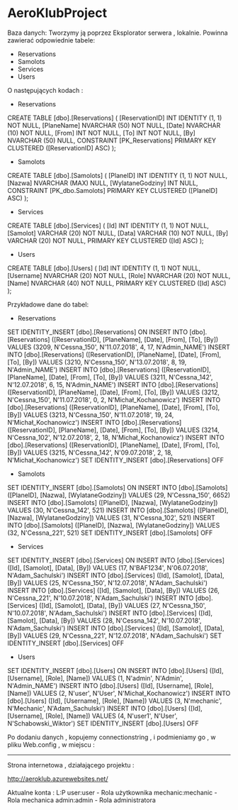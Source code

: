 # AeroKlubProject


Baza danych:
Tworzymy ją poprzez Eksplorator serwera , lokalnie. Powinna zawierać odpowiednie tabele:

- Reservations
- Samolots
- Services
- Users

O następujących kodach :

- Reservations

CREATE TABLE [dbo].[Reservations] (
    [ReservationID] INT           IDENTITY (1, 1) NOT NULL,
    [PlaneName]     NVARCHAR (50) NOT NULL,
    [Date]          NVARCHAR (10) NOT NULL,
    [From]          INT           NOT NULL,
    [To]            INT           NOT NULL,
    [By]            NVARCHAR (50) NULL,
    CONSTRAINT [PK_Reservations] PRIMARY KEY CLUSTERED ([ReservationID] ASC)
);

- Samolots

CREATE TABLE [dbo].[Samolots] (
    [PlaneID]         INT            IDENTITY (1, 1) NOT NULL,
    [Nazwa]           NVARCHAR (MAX) NULL,
    [WylataneGodziny] INT            NULL,
    CONSTRAINT [PK_dbo.Samolots] PRIMARY KEY CLUSTERED ([PlaneID] ASC)
);

- Services

CREATE TABLE [dbo].[Services] (
    [Id]      INT          IDENTITY (1, 1) NOT NULL,
    [Samolot] VARCHAR (20) NOT NULL,
    [Data]    VARCHAR (10) NOT NULL,
    [By]      VARCHAR (20) NOT NULL,
    PRIMARY KEY CLUSTERED ([Id] ASC)
);

- Users

CREATE TABLE [dbo].[Users] (
    [Id]       INT           IDENTITY (1, 1) NOT NULL,
    [Username] NVARCHAR (20) NOT NULL,
    [Role]     NVARCHAR (20) NOT NULL,
    [Name]     NVARCHAR (40) NOT NULL,
    PRIMARY KEY CLUSTERED ([Id] ASC)
);

Przykładowe dane do tabel:

- Reservations

SET IDENTITY_INSERT [dbo].[Reservations] ON
INSERT INTO [dbo].[Reservations] ([ReservationID], [PlaneName], [Date], [From], [To], [By]) VALUES (3209, N'Cessna_150', N'11.07.2018', 4, 17, N'Admin_NAME')
INSERT INTO [dbo].[Reservations] ([ReservationID], [PlaneName], [Date], [From], [To], [By]) VALUES (3210, N'Cessna_150', N'13.07.2018', 8, 19, N'Admin_NAME')
INSERT INTO [dbo].[Reservations] ([ReservationID], [PlaneName], [Date], [From], [To], [By]) VALUES (3211, N'Cessna_142', N'12.07.2018', 6, 15, N'Admin_NAME')
INSERT INTO [dbo].[Reservations] ([ReservationID], [PlaneName], [Date], [From], [To], [By]) VALUES (3212, N'Cessna_150', N'11.07.2018', 0, 2, N'Michał_Kochanowicz')
INSERT INTO [dbo].[Reservations] ([ReservationID], [PlaneName], [Date], [From], [To], [By]) VALUES (3213, N'Cessna_150', N'11.07.2018', 19, 24, N'Michał_Kochanowicz')
INSERT INTO [dbo].[Reservations] ([ReservationID], [PlaneName], [Date], [From], [To], [By]) VALUES (3214, N'Cessna_102', N'12.07.2018', 2, 18, N'Michał_Kochanowicz')
INSERT INTO [dbo].[Reservations] ([ReservationID], [PlaneName], [Date], [From], [To], [By]) VALUES (3215, N'Cessna_142', N'09.07.2018', 2, 18, N'Michał_Kochanowicz')
SET IDENTITY_INSERT [dbo].[Reservations] OFF

- Samolots

SET IDENTITY_INSERT [dbo].[Samolots] ON
INSERT INTO [dbo].[Samolots] ([PlaneID], [Nazwa], [WylataneGodziny]) VALUES (29, N'Cessna_150', 6652)
INSERT INTO [dbo].[Samolots] ([PlaneID], [Nazwa], [WylataneGodziny]) VALUES (30, N'Cessna_142', 521)
INSERT INTO [dbo].[Samolots] ([PlaneID], [Nazwa], [WylataneGodziny]) VALUES (31, N'Cessna_102', 521)
INSERT INTO [dbo].[Samolots] ([PlaneID], [Nazwa], [WylataneGodziny]) VALUES (32, N'Cessna_221', 521)
SET IDENTITY_INSERT [dbo].[Samolots] OFF

- Services

SET IDENTITY_INSERT [dbo].[Services] ON
INSERT INTO [dbo].[Services] ([Id], [Samolot], [Data], [By]) VALUES (17, N'BAF1234', N'06.07.2018', N'Adam_Sachulski')
INSERT INTO [dbo].[Services] ([Id], [Samolot], [Data], [By]) VALUES (25, N'Cessna_150', N'12.07.2018', N'Adam_Sachulski')
INSERT INTO [dbo].[Services] ([Id], [Samolot], [Data], [By]) VALUES (26, N'Cessna_221', N'10.07.2018', N'Adam_Sachulski')
INSERT INTO [dbo].[Services] ([Id], [Samolot], [Data], [By]) VALUES (27, N'Cessna_150', N'10.07.2018', N'Adam_Sachulski')
INSERT INTO [dbo].[Services] ([Id], [Samolot], [Data], [By]) VALUES (28, N'Cessna_142', N'10.07.2018', N'Adam_Sachulski')
INSERT INTO [dbo].[Services] ([Id], [Samolot], [Data], [By]) VALUES (29, N'Cessna_221', N'12.07.2018', N'Adam_Sachulski')
SET IDENTITY_INSERT [dbo].[Services] OFF

- Users

SET IDENTITY_INSERT [dbo].[Users] ON
INSERT INTO [dbo].[Users] ([Id], [Username], [Role], [Name]) VALUES (1, N'admin', N'Admin', N'Admin_NAME')
INSERT INTO [dbo].[Users] ([Id], [Username], [Role], [Name]) VALUES (2, N'user', N'User', N'Michał_Kochanowicz')
INSERT INTO [dbo].[Users] ([Id], [Username], [Role], [Name]) VALUES (3, N'mechanic', N'Mechanic', N'Adam_Sachulski')
INSERT INTO [dbo].[Users] ([Id], [Username], [Role], [Name]) VALUES (4, N'user1', N'User', N'Schabowski_Wiktor')
SET IDENTITY_INSERT [dbo].[Users] OFF


Po dodaniu danych , kopujemy connectionstring , i podmieniamy go , w pliku Web.config , w miejscu :

<connectionStrings>
    <add name="EFDbContext"  connectionString="Here" />
  </connectionStrings>

----------------------------------------------------------------------------------------------------------------------------------------

Strona internetowa , działającego projektu : 

http://aeroklub.azurewebsites.net/

Aktualne konta :
L:P
user:user - Rola użytkownika
mechanic:mechanic - Rola mechanica
admin:admin - Rola administratora
